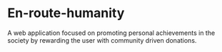 # En-route-humanity

A web application focused on promoting personal achievements in the society by rewarding the user with community driven donations.  